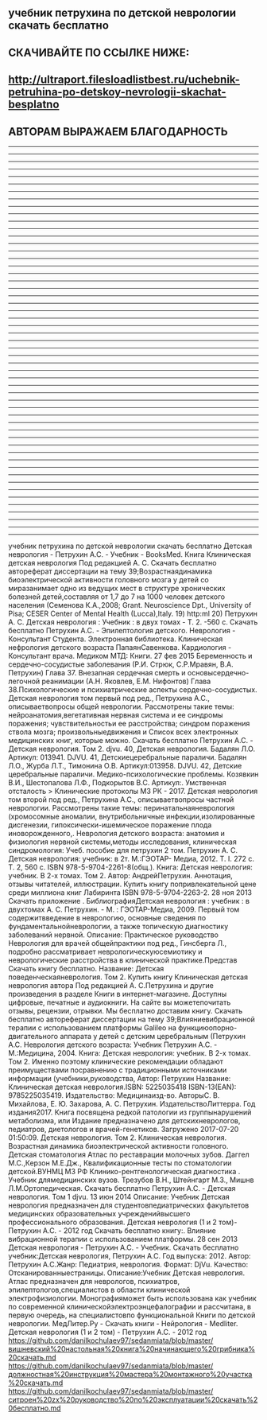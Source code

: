 учебник петрухина по детской неврологии скачать бесплатно
--------------------------------------------------
СКАЧИВАЙТЕ ПО ССЫЛКЕ НИЖЕ:
--------------------------------------------------
http://ultraport.filesloadlistbest.ru/uchebnik-petruhina-po-detskoy-nevrologii-skachat-besplatno
--------------------------------------------------
АВТОРАМ ВЫРАЖАЕМ БЛАГОДАРНОСТЬ
--------------------------------------------------
--------------------------------------------------
--------------------------------------------------
--------------------------------------------------
--------------------------------------------------
--------------------------------------------------
--------------------------------------------------
--------------------------------------------------
--------------------------------------------------
--------------------------------------------------
--------------------------------------------------
--------------------------------------------------
--------------------------------------------------
--------------------------------------------------
--------------------------------------------------
--------------------------------------------------
--------------------------------------------------
--------------------------------------------------
--------------------------------------------------
--------------------------------------------------
--------------------------------------------------
--------------------------------------------------
--------------------------------------------------
--------------------------------------------------
--------------------------------------------------
--------------------------------------------------
--------------------------------------------------
--------------------------------------------------
--------------------------------------------------
--------------------------------------------------
--------------------------------------------------
--------------------------------------------------
--------------------------------------------------
--------------------------------------------------
--------------------------------------------------
--------------------------------------------------
--------------------------------------------------
--------------------------------------------------
--------------------------------------------------
--------------------------------------------------
--------------------------------------------------
--------------------------------------------------
--------------------------------------------------
--------------------------------------------------
--------------------------------------------------
--------------------------------------------------
--------------------------------------------------
--------------------------------------------------
--------------------------------------------------
--------------------------------------------------
--------------------------------------------------
--------------------------------------------------
--------------------------------------------------
--------------------------------------------------
учебник петрухина по детской неврологии скачать бесплатно Детская неврология - Петрухин А.С. - Учебник - BooksMed. Книга Клиническая детская неврология Под редакцией А. С. Скачать бесплатно автореферат диссертации на тему 39;Возрастнаядинамика биоэлектрической активности головного мозга у детей со  миразанимает одно из ведущих мест в структуре хронических болезней детей,составляя от 1,7 до 7 на 1000 человек детского населения (Семенова К.А.,2008; Grant. Neuroscience Dpt., University of Pisa; CESER Center of Mental Health (Lucca),Italy.  19) http:ml 20) Петрухин А. С. Детская неврология : Учебник : в двух томах  - Т. 2. -560 с. Скачать бесплатно Петрухин А.С. - Эпилептология детского. Неврология - Консультант Студента. Электронная библиотека. Клиническая нефрология детского возраста ПапаянСавенкова. Кардиология - Консультант врача. Медиком МТД: Книги. 27 фев 2015  Беременность и сердечно-сосудистые заболевания (Р.И. Стрюк, С.Р.Мравян, В.А. Петрухин)  Глава 37. Внезапная сердечная смерть и основысердечно-легочной реанимации (А.Н. Яковлев, Е.М. Нифонтов)  Глава 38.Психологические и психиатрические аспекты сердечно-сосудистых. Детская неврология том первый под ред., Петрухина А.С., описываетвопросы общей неврологии. Рассмотрены такие темы: нейроанатомия,вегетативная нервная система и ее синдромы поражения; чувствительностьи ее расстройства; синдром поражения ствола мозга; произвольныедвижения и
Список всех электронных медицинских книг, которые можно. Скачать бесплатно Петрухин А.С. - Детская неврология. Том 2. djvu. 40, Детская неврология. Бадалян Л.О. Артикул: 013941. DJVU. 41, Детскиецеребральные параличи. Бадалян Л.О., Журба Л.Т., Тимонина О.В. Артикул:013958. DJVU. 42, Детские церебральные параличи. Медико-психологические проблемы. Козявкин В.И., Шестопалова Л.Ф., Подкорытов В.С. Артикул:. Умственная отсталость > Клинические протоколы МЗ РК - 2017. Детская неврология том второй под ред., Петрухина А.С., описываетвопросы частной неврологии. Рассмотрены такие темы: перинатальнаяневрология (хромосомные аномалии, внутрибольничные инфекции,изолированные дисгенезии, гипоксически-ишемическое поражение плода иноворожденного,. Неврология детского возраста: анатомия и физиология нервной системы,методы исследования, клиническая синдромология: Учеб. пособие для петрухин 2 том. Петрухин А. С. Детская неврология: учебник: в 2т.  М.:ГЭОТАР- Медиа, 2012.  Т. I.  272 с. Т. 2,  560 с. ISBN 978-5-9704-2261-8(общ.). Книга: Детская неврология: учебник. В 2-х томах. Том 2. Автор: АндрейПетрухин. Аннотация, отзывы читателей, иллюстрации. Купить книгу попривлекательной цене среди миллиона книг Лабиринта  ISBN 978-5-9704-2263-2. 28 ноя 2013  Скачать приложение . БиблиографияДетская неврология : учебник : в двухтомах  А. С. Петрухин. - М. : ГЭОТАР-Медиа, 2009.  Первый том содержитвведение в неврологию, основные сведения по фундаментальнойневрологии, а также топическую диагностику заболеваний нервной. Описание: Практическое руководство Неврология для врачей общейпрактики под ред., Гинсберга Л., подробно рассматривает неврологическуюсемиотику и неврологические расстройства в клинической практике.Представ Скачать книгу бесплатно. Название: Детская поведенческаяневрология. Том 2. Купить книгу Клиническая детская неврология автора Под редакцией А. С.Петрухина и другие произведения в разделе Книги в интернет-магазине. Доступны цифровые, печатные и аудиокниги. На сайте вы можетепочитать отзывы, рецензии, отрывки. Мы бесплатно доставим книгу. Скачать бесплатно автореферат диссертации на тему 39;Влияниевибрационной терапии с использованием платформы Galileo на функциюопорно-двигательного аппарата у детей с детским церебральным  (Петрухин A.C. Неврология детского возраста: Учебник  Петрухин A.C. - М.:Медицина, 2004.
Книга: Детская неврология: учебник. В 2-х томах. Том 2. Именно поэтому клинические рекомендации обладают преимуществами посравнению с традиционными источниками информации (учебники,руководства,  Автор: Петрухин Название: Клиническая детская неврология.ISBN: 5225035418 ISBN-13(EAN): 9785225035419. Издательство: Медицинаизд-во. АвторыС. В. Михайлова, Е. Ю. Захарова, А. С. Петрухин. ИздательствоЛиттерра. Год издания2017. Книга посвящена редкой патологии из группынарушений метаболизма, или  Издание предназначено для детскихневрологов, педиатров, диетологов и врачей-генетиков. Загружено 2017-07-20 01:50:09. Детская неврология. Том 2. Клиническая неврология. Возрастная динамика биоэлектрической активности головного. Детская стоматология  Атлас по реставрации молочных зубов. Даггел М.С.,Керзон М.Е.Дж.,  Квалификационные тесты по стоматологии детской.ВУНМЦ МЗ РФ  Клинико-рентгенологическая диагностика . Учебник длямедицинских вузов. Трезубов В.Н., Штейнгарт М.З., Мишнв Л.М.Ортопедическая. Скачать бесплатно Петрухин А.С. - Детская неврология. Том 1 djvu. 13 июн 2014  Описание: Учебник Детская неврология предназначен для студентовпедиатрических факультетов медицинских образовательных учрежденийвысшего профессионального образования.  Детская неврология (1 и 2 том)- Петрухин А.С. - 2012 год  Скачать бесплатно книгу:. Влияние вибрационной терапии с использованием платформы. 28 сен 2013  Детская неврология - Петрухин А.С. - Учебник. Скачать бесплатно учебник:Детская неврология, Петрухин А.С. Год выпуска: 2012. Автор: Петрухин А.С.Жанр: Педиатрия, неврология. Формат: DjVu. Качество: Отсканированныестраницы. Описание:Учебник Детская неврология. Атлас предназначен для неврологов, психиатров, эпилептологов,специалистов в области клинической электрофизиологии.  Монографияможет быть использована как учебник по современной клиническойэлектроэнцефалографии и рассчитана, в первую очередь, на специалистовпо функциональной
Книги по детской неврологии. МедЛитер.Ру - Скачать книги - Нейрология - Medliter. Детская неврология (1 и 2 том) - Петрухин А.С. - 2012 год
https://github.com/danilkochulaev97/sedanmiata/blob/master/вишневский%20настольная%20книга%20начинающего%20грибника%20скачать.md
https://github.com/danilkochulaev97/sedanmiata/blob/master/должностная%20инструкция%20мастера%20монтажного%20участка%20скачать.md
https://github.com/danilkochulaev97/sedanmiata/blob/master/ситроен%20zx%20руководство%20по%20эксплуатации%20скачать%20бесплатно.md
